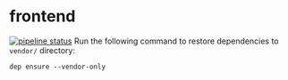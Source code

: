 # frontend
[![pipeline status](https://gitlab.com/telecomproject/frontend/badges/dev/pipeline.svg)](https://gitlab.com/telecomproject/frontend/-/commits/dev)
Run the following command to restore dependencies to `vendor/` directory:

    dep ensure --vendor-only
